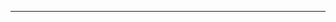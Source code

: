 <!--
CO_OP_TRANSLATOR_METADATA:
{
  "original_hash": "4bdff5070d182c64143dfe5a581d0ec7",
  "translation_date": "2025-08-28T18:25:03+00:00",
  "source_file": "02-SetupDevEnvironment/README.md",
  "language_code": "es"
}
-->


---

